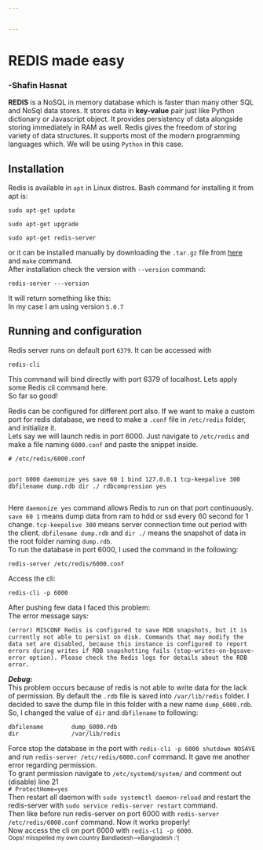 ```yaml
---


---
```


<h1 id="redis-made-easy">REDIS made easy</h1>
<h3>-Shafin Hasnat</h3> 
<p><img src="https://i.ibb.co/T2n60wq/redis-logo.png" alt=""><br>
<strong>REDIS</strong> is a NoSQL in memory database which is faster than many other SQL and NoSql data stores. It stores data in <strong>key-value</strong> pair just like Python dictionary or Javascript object. It provides persistency of data alongside storing immediately in RAM as well. Redis gives the freedom of storing variety of data structures. It supports most of the modern programming languages which. We will be using <code>Python</code> in this case.</p>
<h2 id="installation">Installation</h2>
<p>Redis is available in <code>apt</code>  in Linux distros. Bash command for installing it from apt is:</p>
<pre class=" language-bash"><code class="prism  language-bash"><span class="token function">sudo</span> <span class="token function">apt-get</span> update
</code></pre>
<pre class=" language-bash"><code class="prism  language-bash"><span class="token function">sudo</span> <span class="token function">apt-get</span> upgrade
</code></pre>
<pre class=" language-bash"><code class="prism  language-bash"><span class="token function">sudo</span> <span class="token function">apt-get</span> redis-server
</code></pre>
<p>or it can be installed manually by downloading the <code>.tar.gz</code> file from <a href="http://download.redis.io/releases/">here</a> and <code>make</code> command.<br>
After installation check the version with <code>--version</code> command:</p>
<pre class=" language-bash"><code class="prism  language-bash">redis-server ---version
</code></pre>
<p>It will return something like this:<br>
<img src="https://i.ibb.co/R04kqWH/001-ver.png" alt=""><br>
In  my case I am using version <code>5.0.7</code></p>
<h2 id="running-and-configuration">Running and configuration</h2>
<p>Redis server runs on default port <code>6379</code>. It can be accessed with</p>
<pre class=" language-bash"><code class="prism  language-bash">redis-cli
</code></pre>
<p>This command will bind directly with port 6379 of localhost. Lets apply some Redis cli command here.<br>
<img src="https://i.ibb.co/gRs1Dmq/003-def-port-play.png" alt=""><br>
So far so good!</p>
<p>Redis can be configured for different port also. If we want to make a custom port for redis database, we need to make a <code>.conf</code> file in <code>/etc/redis</code> folder, and initialize it.<br>
Lets say we will launch redis in port 6000. Just navigate to <code>/etc/redis</code> and make a file naming <code>6000.conf</code> and paste the snippet inside.</p>
<pre><code># /etc/redis/6000.conf

port              6000
daemonize         yes
save              60 1
bind              127.0.0.1
tcp-keepalive     300
dbfilename        dump.rdb
dir               ./
rdbcompression    yes
</code></pre>
<p>Here <code>daemonize yes</code> command allows Redis to run on that port continuously. <code>save 60 1</code> means dump data from ram to hdd or ssd every 60 second for 1 change. <code>tcp-keepalive 300</code> means server connection time out period with the client. <code>dbfilename dump.rdb</code> and <code>dir ./</code> means the snapshot of data in the root folder naming <code>dump.rdb</code>.<br>
To run the database in port 6000, I used the command in the following:</p>
<pre class=" language-bash"><code class="prism  language-bash">redis-server /etc/redis/6000.conf
</code></pre>
<p>Access the cli:</p>
<pre class=" language-bash"><code class="prism  language-bash">redis-cli -p 6000
</code></pre>
<p>After pushing few data I faced this problem:<br>
<img src="https://i.ibb.co/d2JYy38/002-rdb-error.png" alt=""><br>
The error message says:</p>
<pre><code>(error) MISCONF Redis is configured to save RDB snapshots, but it is currently not able to persist on disk. Commands that may modify the data set are disabled, because this instance is configured to report errors during writes if RDB snapshotting fails (stop-writes-on-bgsave-error option). Please check the Redis logs for details about the RDB error.
</code></pre>
<p><em><strong>Debug:</strong></em><br>
This problem occurs because of redis is not able to write data for the lack of permission. By default the <code>.rdb</code> file is saved into <code>/var/lib/redis</code> folder. I decided to save the dump file in this folder with a new name <code>dump_6000.rdb</code>. So, I changed the value of <code>dir</code> and <code>dbfilename</code> to following:</p>
<pre><code>dbfilename        dump_6000.rdb
dir               /var/lib/redis
</code></pre>
<p>Force stop the database in the port with <code>redis-cli -p 6000 shutdown NOSAVE</code> and run <code>redis-server /etc/redis/6000.conf</code> command. It gave me another error regarding permission.<br>
<img src="https://i.ibb.co/Y8jGBHH/004-permission-error.png" alt=""><br>
To grant permission navigate to <code>/etc/systemd/system/</code> and comment out (disable) line 21<br>
<code># ProtectHome=yes</code><br>
Then restart all daemon with <code>sudo systemctl daemon-reload</code> and restart the redis-server with <code>sudo service redis-server restart</code> command.<br>
Then like before run redis-server on port 6000 with <code>redis-server /etc/redis/6000.conf</code> command. Now it works properly!<br>
Now access the cli on port 6000 with <code>redis-cli -p 6000</code>.<br>
<img src="https://i.ibb.co/q5MXcT4/005-debug-6000.png" alt=""><br>
<sup>Oops! misspelled my own country Bandladesh–&gt;Bangladesh :’(</sup></p>

